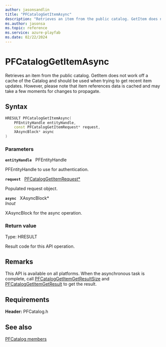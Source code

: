 ```yaml
---
author: jasonsandlin
title: "PFCatalogGetItemAsync"
description: "Retrieves an item from the public catalog. GetItem does not work off a cache of the Catalog and should be used when trying to get recent item updates. However, please note that item references data is cached and may take a few moments for changes to propagate."
ms.author: jasonsa
ms.topic: reference
ms.service: azure-playfab
ms.date: 02/22/2024
---
```


# PFCatalogGetItemAsync  

Retrieves an item from the public catalog. GetItem does not work off a cache of the Catalog and should be used when trying to get recent item updates. However, please note that item references data is cached and may take a few moments for changes to propagate.  

## Syntax  
  
```cpp
HRESULT PFCatalogGetItemAsync(  
    PFEntityHandle entityHandle,  
    const PFCatalogGetItemRequest* request,  
    XAsyncBlock* async  
)  
```  
  
### Parameters  
  
**`entityHandle`** &nbsp; PFEntityHandle  
  
PFEntityHandle to use for authentication.  
  
**`request`** &nbsp; [PFCatalogGetItemRequest*](../../pfcatalogtypes/structs/pfcataloggetitemrequest.md)  
  
Populated request object.  
  
**`async`** &nbsp; XAsyncBlock*  
*_Inout_*  
  
XAsyncBlock for the async operation.  
  
  
### Return value
Type: HRESULT
  
Result code for this API operation.
  
## Remarks  
  
This API is available on all platforms. When the asynchronous task is complete, call [PFCatalogGetItemGetResultSize](pfcataloggetitemgetresultsize.md) and [PFCatalogGetItemGetResult](pfcataloggetitemgetresult.md) to get the result.
  
## Requirements  
  
**Header:** PFCatalog.h
  
## See also  
[PFCatalog members](../pfcatalog_members.md)  

  
  
